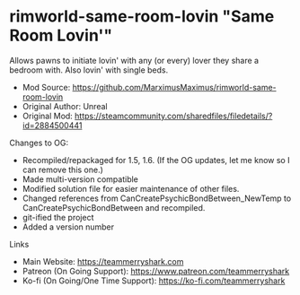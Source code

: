 # rimworld-same-room-lovin "Same Room Lovin'"

Allows pawns to initiate lovin' with any (or every) lover they share a bedroom with.
Also lovin' with single beds.

- Mod Source: https://github.com/MarximusMaximus/rimworld-same-room-lovin
- Original Author: Unreal
- Original Mod: https://steamcommunity.com/sharedfiles/filedetails/?id=2884500441

Changes to OG:
- Recompiled/repackaged for 1.5, 1.6. (If the OG updates, let me know so I can remove this one.)
- Made multi-version compatible
- Modified solution file for easier maintenance of other files.
- Changed references from CanCreatePsychicBondBetween_NewTemp to CanCreatePsychicBondBetween and recompiled.
- git-ified the project
- Added a version number

Links
- Main Website: https://teammerryshark.com
- Patreon (On Going Support): https://www.patreon.com/teammerryshark
- Ko-fi (On Going/One Time Support): https://ko-fi.com/teammerryshark
